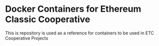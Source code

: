 # Docker Containers for Ethereum Classic Cooperative

This is repository is used as a reference for containers to be used in ETC Cooperative Projects
